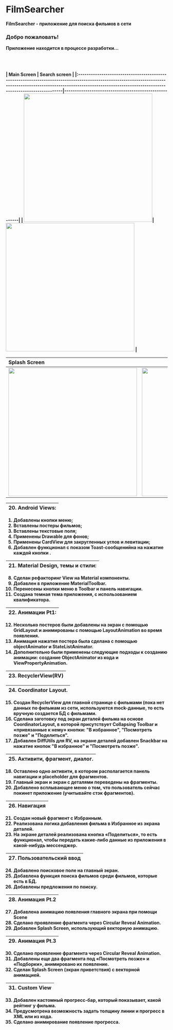 <h1><b>FilmSearcher</b></h1>


<b>FilmSearcher<b> - приложение для поиска фильмов в сети

<h3>Добро пожаловать!</h3>

Приложение находится в процессе разработки...

<br><br><br>
| Main Screen                                                                                                                                                                                                                     | Search screen                                              |
|:-----------------------------------------------------------------------------------------------------------------------------------------------------------------------------------------------------------------------------|-------------------------------------------------------|
| <img src ="/./app/src/main/res/drawable/4.png" width=400>| <img src ="/./app/src/main/res/drawable/5.png" width=400> |

| Splash Screen                                                                                                                                                                                                                     | Detail screen                                              |
|:-----------------------------------------------------------------------------------------------------------------------------------------------------------------------------------------------------------------------------|-------------------------------------------------------|
| <img src ="/./app/src/main/res/drawable/0.png" width=400>| <img src ="/./app/src/main/res/drawable/1.png" width=400> |


|  20. Android Views:
|:------------------------------------------------------|
1. Добавлены кнопки меню;
2. Вставлены постеры фильмов;
3. Вставлены текстовые поля;
4. Применены Drawable для фонов;
5. Применены CardView для закругленных углов и левитации;
6. Добавлен функционал с показом Toast-сообщенийна на нажатие каждой кнопки .

| 21. Material Design, темы и стили:
|:------------------------------------------------------|
8. Сделан рефакторинг View на Material компоненты.
9. Добавлен в приложение MaterialToolbar.
10. Перенесены кнопки меню в Toolbar и панель навигации.
11. Создана темная тема приложения, с использованием квалификатора.

| 22. Анимации Pt1: 
|:------------------------------------------------------|
12. Несколько постеров были добавлены на экран с помощью GridLayout и анимированы с помощью LayoutAnimation во время появления.
13. Анимация нажатия постера была сделана с помощью objectAnimator и StateListAnimator.
14. Дополнительно были применены следующие подходы к созданию анимации: создание ObjectAnimator из кода и ViewPropertyAnimation.

| 23. RecyclerView(RV)
|:------------------------------------------------------|


| 24.  Coordinator Layout.
|:------------------------------------------------------|
15. Создан RecyclerView для главной странице с фильмами (пока нет данных по фильмам из сети, используются mock-данные, то есть вручную создается БД с фильмами.
16. Сделана заготовку под экран деталей фильма на основе CoordinatorLayout, в которой присутствует Collapsing Toolbar и «привязанные к нему» кнопки: "В избранное", "Посмотреть позже" и "Поделиться".
17. Добавлен DiffUtils для RV, на экране деталей добавлен Snackbar на нажатие кнопок "В избранное" и "Посмотреть позже".

| 25. Активити, фрагмент, диалог.
|:------------------------------------------------------|
18. Оставлено одно активити, в котором располагается панель навигации и placeholder для фрагментов.
19. Главный экран и экран с деталями переведены на фрагменты.
20. Добавлено всплывающее меню о том, что пользователь сейчас покинет приложение (учитывайте стэк фрагментов).

| 26. Навигация
|:------------------------------------------------------|
21. Создан новый фрагмент с Избранным.
22. Реализована логика добавления фильма в Избранное из экрана деталей.
23. На экране деталей реализована кнопка «Поделиться», то есть функционал, чтобы передать какие-либо данные из приложения в какой-нибудь мессенджер.

| 27. Пользовательский ввод
|:------------------------------------------------------|
24. Добавлено поисковое поле на главный экран.
25. Добавлена функция поиска фильмов среди фильмов, которые есть в БД.
26. Добавлены предложения по поиску.

| 28. Анимация Pt.2
|:------------------------------------------------------|
27. Добавлена анимацию появления главного экрана при помощи Scene
28. Сделано проявление фрагмента через Circular Reveal Animation.
29. Добавлен Splash Screen, использующий векторную анимацию.

| 29. Анимация Pt.3
|:------------------------------------------------------|
30. Сделано проявление фрагмента через Circular Reveal Animation.
31. Добавлены еще два фрагмента под «Посмотреть позже» и «Подборки», анимировано их появление.
32. Сделан Splash Screen (экран приветствия) с векторной анимацией.

| 31. Custom View
|:------------------------------------------------------|
33. Добавлен кастомный прогресс-бар, который показывает, какой рейтинг у фильма.
34. Предусмотрена возможность задать толщину линии и прогресс в XML или из кода.
35. Сделано анимирование появление прогресса. 

